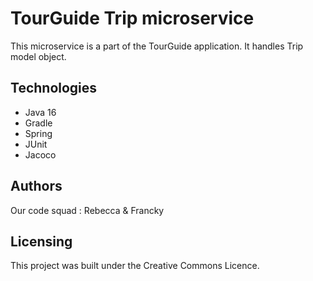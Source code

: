 # TourGuide Trip microservice

This microservice is a part of the TourGuide application. It handles Trip model object.

## Technologies

- Java 16
- Gradle
- Spring
- JUnit
- Jacoco

## Authors

Our code squad : Rebecca & Francky

## Licensing

This project was built under the Creative Commons Licence.

